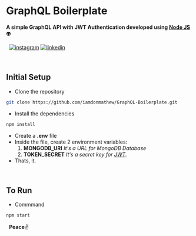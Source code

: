 # GraphQL Boilerplate
**A simple GraphQL API with JWT Authentication developed using [Node JS](https://nodejs.org/en/)**👽

&nbsp;
[![instagram](http://img.shields.io/website?label=iamdonmathew&color=green&?&logo=instagram&down_message=follow&up_message=follow&logoColor=white&style=for-the-badge&url=https://www.instagram.com/iamdonmathew)](https://www.instagram.com/iamdonmathew/)
[![linkedin](http://img.shields.io/website?label=iamdonmathew&color=green&?&logo=linkedin&down_message=follow&up_message=follow&logoColor=white&style=for-the-badge&url=https://www.linkedin.com/in/iamdonmathew/)](https://www.linkedin.com/in/iamdonmathew/)

&nbsp;
## Initial Setup

* Clone the repository
```bash
git clone https://github.com/iamdonmathew/GraphQL-Boilerplate.git
```
* Install the dependencies
```bash
npm install
```
* Create a **.env** file
* Inside the file, create 2 environment variables:
    1. **MONGODB_URI**     _It's a URL for MongoDB Database_
    2. **TOKEN_SECRET**     _It's a secret key for [JWT](https://jwt.io/)._
* Thats, it.

&nbsp; 
## To Run

* Commmand
```bash
npm start
```

&nbsp;
**Peace**:v:
